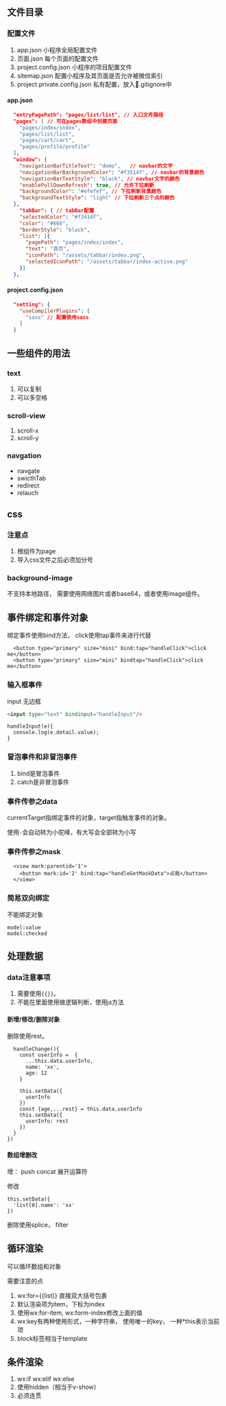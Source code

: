 ## 文件目录

### 配置文件

1. app.json 小程序全局配置文件
2. 页面.json 每个页面的配置文件
3. project.config.json  小程序的项目配置文件
4. sitemap.json 配置小程序及其页面是否允许被微信索引
5. project.private.config.json 私有配置，放入.gitignore中


#### app.json

```json
  "entryPagePath": "pages/list/list", // 入口文件路径
  "pages": [ // 可在pages数组中创建页面
    "pages/index/index", 
    "pages/list/list",
    "pages/cart/cart",
    "pages/profile/profile"
  ],
  "window": {
    "navigationBarTitleText": "demo",   // navbar的文字
    "navigationBarBackgroundColor": "#f3514f", // navbar的背景颜色
    "navigationBarTextStyle": "black", // navbar文字的颜色
    "enablePullDownRefresh": true, // 允许下拉刷新
    "backgroundColor": "#efefef", // 下拉刷新背景颜色
    "backgroundTextStyle": "light" // 下拉刷新三个点的颜色
  },
    "tabBar": { // tabBar配置
    "selectedColor": "#f3414f",
    "color": "#666",
    "borderStyle": "black",
    "list": [{
      "pagePath": "pages/index/index",
      "text": "首页",
      "iconPath": "/assets/tabbar/index.png",
      "selectedIconPath": "/assets/tabbar/index-active.png"
    }]
  },
```

#### project.config.json

```json
  "setting": {
    "useCompilerPlugins": [
      "sass" // 配置使用sass
    ]
  }

```

## 一些组件的用法

###  text

1. 可以复制
2. 可以多空格

### scroll-view

1. scroll-x
2. scroll-y

### navgation

- navgate
- swicthTab
- redirect
- relauch

## css

### 注意点

1. 根组件为page
2. 导入css文件之后必须加分号

### background-image

不支持本地路径， 需要使用网络图片或者base64，或者使用image组件。


## 事件绑定和事件对象

绑定事件使用bind方法， click使用tap事件来进行代替

```
  <button type="primary" size="mini" bind:tap="handleClick">click me</button>
  <button type="primary" size="mini" bindtap="handleClick">click me</button>
```

### 输入框事件

input 无边框

```html
<input type="text" bindinput="handleInput"/>
```

```
handleInput(e){
  console.log(e.detail.value);
}
```

### 冒泡事件和非冒泡事件

1. bind是冒泡事件
2. catch是非冒泡事件

### 事件传参之data

currentTarget指绑定事件的对象，target指触发事件的对象。

使用`-`会自动转为小驼峰，有大写会全部转为小写

### 事件传参之mask

```
  <view mark:parentid='1'>
    <button mark:id='2' bind:tap="handleGetMaskData">点我</button>
  </view>
```

### 简易双向绑定

不能绑定对象

```
model:value
model:checked
```

## 处理数据

### data注意事项

1. 需要使用`{{}}`。
2. 不能在里面使用做逻辑判断，使用js方法


#### 新增/修改/删除对象
删除使用rest。

```
  handleChange(){
    const userInfo =  {
      ...this.data.userInfo,
      name: 'xx',
      age: 12
    }
    
    this.setData({
      userInfo
    })
    const {age,...rest} = this.data.userInfo
    this.setData({
      userInfo: rest
    })
  }
})
```
#### 数组增删改

增： push concat 展开运算符

修改 

```javasript
this.setData({
  'list[0].name': 'xx'
})
```
删除使用splice， filter

## 循环渲染

可以循环数组和对象

需要注意的点

1. wx:for={{list}} 直接双大括号包裹
2. 默认渲染项为item，下标为index
3. 使用wx:for-item, wx:form-index修改上面的值
4. wx:key有两种使用形式，一种字符串， 使用唯一的key， 一种*this表示当前项
5. block标签相当于template

## 条件渲染

1. wx:if wx:elif wx:else
2. 使用hidden（相当于v-show）
3. 必须连贯





